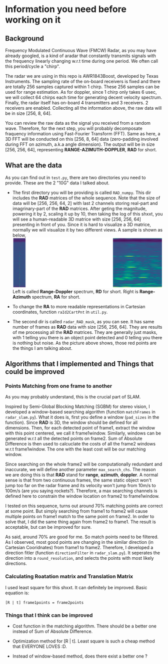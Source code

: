 # Information you need before working on it

## Background

Frequency Modulated Continuous Wave (FMCW) Radar, as you may have already googled, is a kind of aradar that constantly transmits signals with the frequency linearly changing w.r.t time during one period. We often call this period/cycle a "chirp".

The radar we are using in this repo is AWR1843Boost, developed by Texas Instruments. The sampling rate of the on-board receivers is fixed and there are totally 256 samples captured within 1 chirp. These 256 samples can be used for range estimation. As for doppler, since 1 chirp only takes 6 usec, we will collect 64 chirps each time for generating decent velocity spectrum. Finally, the radar itself has on-board 4 transmitters and 3 receivers. 2 receivers are enabled. Collecting all the information above, the raw data will be in size [256, 8, 64]. 

You can review the raw data as the signal you received from a random wave. Therefore, for the next step, you will probably decomposate fraquency information using Fast-Fourier Transform (FFT). Same as here, a 3D FFT will be conducted on this [256, 8, 64] data (zero-padding involved during FFT on azimuth, a.k.a angle dimension). The output will be in size [256, 256, 64], representing **RANGE-AZIMUTH-DOPPLER**, **RAD** for short. 

## What are the data

As you can find out in `test.py`, there are two directories you need to provide. These are the 2 "10G" data I talked about. 

- The first directory you will be providing is called `RAD_numpy`. This dir includes the **RAD** matrices of the whole sequence. Note that the size of data will be [256, 256, 64, 2] with last 2 channels storing real-part and imagrinary-part of the **RAD** matrices. After geting the magnitude, powering it by 2, scaling it up by 10, then taking the log of this shxxt, you will see a human-readable 3D matrice with size [256, 256, 64] presenting in front of you. Since it is hard to visualize a 3D matrice, normally we will visualize it by two different views. A sample is shown as below,
![Image](./vis.png?raw=true)
Left is called **Range-Doppler** spectrum, **RD** for short. Right is **Range-Azimuth** spectrum, **RA** for short.

- To change the **RA** to more readable representations in Cartesian coordinates, function `raId2CartPnt` in `util.py`.

- The second dir is called `radar_RAD_mask`, as you can see. It has same number of frames as **RAD** data with size [256, 256, 64]. They are results of me processing all the **RAD** matrices. They are generally just masks, with 1 telling you there is an object point detected and 0 telling you there is nothing but noise. As the picture above shows, those red points are the things I am talking about.

## Algorithms that I implemented and Things that could be improved

### Points Matching from one frame to another

As you may probably understand, this is the crucial part of SLAM.

Inspired by Semi-Global Blocking Matching (SGBM) for stereo vision, I developed a window-based searching algorithm (function `matchFrames` in `radar_slam.py`). What it does is, first you define a window (`pad_sizes` in the function). Since **RAD** is 3D, the window should be defined for all dimensions. Then, for each detected point of frame1, extract the window with this point centered, we call it frame1window. Similarly, windows can be generated w.r.t all the detected points on frame2. Sum of Absolute Difference is then used to calcuclate the costs of all the frame2 windows w.r.t frame1window. The one with the least cost will be our matching window. 

Since searching on the whole frame2 will be computationally redundant and inaccurate, we will define another parameter `max_search_chs`. The reason we are doing this is that **RAD** stand for **range**, **azimuth**, **doppler**. A normal sense is that from two continuous frames, the same static object won't jump too far on the radar frame and its velocity won't jump from 10m/s to 100m/s (are you saying rockets?). Therefore, a max searching channels is defined here to constrain the window location on frame2 to frame1window.

I tested on this sequence, turns out around 70% matching points are correct at some point. But simply searching from frame1 to frame2 will cause multiple points on frame1 match to the same point on frame2. In order to solve that, I did the same thing again from frame2 to frame1. The result is acceptable, but can be improved for sure.

As said, around 70% are good for me. So match points need to be filtered. As I observed, most good points are changing in the similar direction (in Cartesian Cooridnates) from frame1 to frame2. Therefore, I developed a direction fitler (function `directionFilter` in `radar_slam.py`). It seperates the direction into a `round_resolution`, and selects the points with most likely directions.

### Calculating Roatation matrix and Translation Matrix

I used least square for this shxxt. It can definitely be improved. Basic equation is:
```
[R | t] frame1points = frame2points
```

### Things that I think can be improved

- Cost function in the matching algorithm. There should be a better one instead of Sum of Absolute Difference.

- Optimization method for [R | t]. Least square is such a cheap method that EVERYONE LOVES :D.

- Instead of window-based method, does there exist a better one ?

